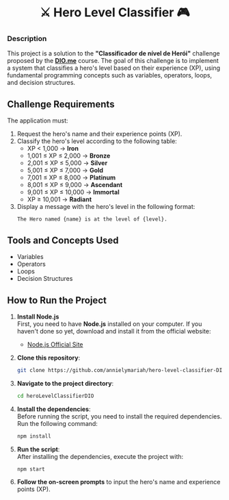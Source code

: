 <h1 align="center">⚔️ Hero Level Classifier 🎮</h1>  

### **Description**  
This project is a solution to the **"Classificador de nível de Herói"** challenge proposed by the **[DIO.me](https://web.dio.me/track/formacao-logica-de-programacao)** course. The goal of this challenge is to implement a system that classifies a hero's level based on their experience (XP), using fundamental programming concepts such as variables, operators, loops, and decision structures.  

## **Challenge Requirements**  
The application must:  
1. Request the hero's name and their experience points (XP).  
2. Classify the hero's level according to the following table:  
   - XP < 1,000 → **Iron**  
   - 1,001 ≤ XP ≤ 2,000 → **Bronze**  
   - 2,001 ≤ XP ≤ 5,000 → **Silver**  
   - 5,001 ≤ XP ≤ 7,000 → **Gold**  
   - 7,001 ≤ XP ≤ 8,000 → **Platinum**  
   - 8,001 ≤ XP ≤ 9,000 → **Ascendant**  
   - 9,001 ≤ XP ≤ 10,000 → **Immortal**  
   - XP ≥ 10,001 → **Radiant**  
3. Display a message with the hero's level in the following format:  
   ```  
   The Hero named {name} is at the level of {level}.  
   ```  

## **Tools and Concepts Used**  
- Variables  
- Operators  
- Loops  
- Decision Structures  

## **How to Run the Project**  

1. **Install Node.js**  
   First, you need to have **Node.js** installed on your computer. If you haven't done so yet, download and install it from the official website:  
   - [Node.js Official Site](https://nodejs.org)  

2. **Clone this repository**:  
   ```bash  
   git clone https://github.com/annielymariah/hero-level-classifier-DIO.git  
   ```  

3. **Navigate to the project directory**:  
   ```bash  
   cd heroLevelClassifierDIO  
   ```  

4. **Install the dependencies**:  
   Before running the script, you need to install the required dependencies. Run the following command:  
   ```bash  
   npm install  
   ```  

5. **Run the script**:  
   After installing the dependencies, execute the project with:  
   ```bash  
   npm start  
   ```  

6. **Follow the on-screen prompts** to input the hero's name and experience points (XP).  
